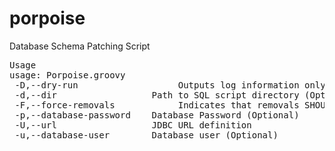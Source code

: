 porpoise
========

Database Schema Patching Script

<pre>
Usage
usage: Porpoise.groovy
 -D,--dry-run                   Outputs log information only. Does not run sql scripts
 -d,--dir <arg>                 Path to SQL script directory (Optional. Defaults to startup-directory)
 -F,--force-removals            Indicates that removals SHOULD run. Otherwise, script removals are only noted.
 -p,--database-password <arg>   Database Password (Optional)
 -U,--url <arg>                 JDBC URL definition
 -u,--database-user <arg>       Database user (Optional)
 </pre>